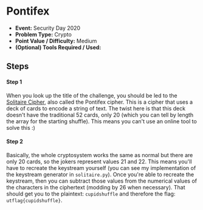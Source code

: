 # Pontifex
* **Event:** Security Day 2020
* **Problem Type:** Crypto
* **Point Value / Difficulty:** Medium
* **(Optional) Tools Required / Used:**

## Steps
#### Step 1
When you look up the title of the challenge, you should be led to the [Solitaire Cipher](https://en.wikipedia.org/wiki/Solitaire_%28cipher%29), also called the Pontifex cipher. This is a cipher that uses a deck of cards to encode a string of text. The twist here is that this deck doesn't have the traditional 52 cards, only 20 (which you can tell by length the array for the starting shuffle). This means you can't use an online tool to solve this :)

#### Step 2
Basically, the whole cryptosystem works the same as normal but there are only 20 cards, so the jokers represent values 21 and 22. This means you'll have to recreate the keystream yourself (you can see my implementation of the keystream generator in `solitaire.py`). Once you're able to recreate the keystream, then you can subtract those values from the numerical values of the characters in the ciphertext (modding by 26 when necessary). That should get you to the plaintext: `cupidshuffle` and therefore the flag: `utflag{cupidshuffle}`.

